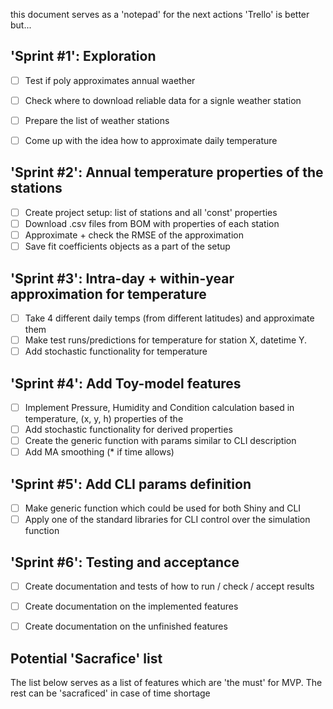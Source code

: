 this document serves as a 'notepad' for the next actions
'Trello' is better but...

## 'Sprint #1': Exploration
- [ ] Test if poly approximates annual waether 
- [ ] Check where to download reliable data for a signle weather station
- [ ] Prepare the list of weather stations
- [ ] Come up with the idea how to approximate daily temperature


## 'Sprint #2': Annual temperature properties of the stations
- [ ] Create project setup: list of stations and all 'const' properties
- [ ] Download .csv files from BOM with properties of each station
- [ ] Approximate + check the RMSE of the approximation
- [ ] Save fit coefficients objects as a part of the setup

## 'Sprint #3': Intra-day + within-year approximation for temperature
- [ ] Take 4 different daily temps (from different latitudes) and approximate them
- [ ] Make test runs/predictions for temperature for station X, datetime Y.
- [ ] Add stochastic functionality for temperature

## 'Sprint #4': Add Toy-model features
- [ ] Implement Pressure, Humidity and Condition calculation based in temperature, (x, y, h) properties of the 
- [ ] Add stochastic functionality for derived properties
- [ ] Create the generic function with params similar to CLI description
- [ ] Add MA smoothing (* if time allows)

## 'Sprint #5': Add CLI params definition
- [ ] Make generic function which could be used for both Shiny and CLI
- [ ] Apply one of the standard libraries for CLI control over the simulation function

## 'Sprint #6': Testing and acceptance
- [ ] Create documentation and tests of how to run / check / accept results
- [ ] Create documentation on the implemented features
- [ ] Create documentation on the unfinished features


## Potential 'Sacrafice' list
The list below serves as a list of features which are 'the must' for MVP.
The rest can be 'sacraficed' in case of time shortage